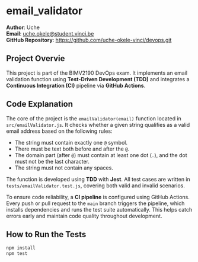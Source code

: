 # email_validator

**Author**: Uche  
**Email**: uche.okele@student.vinci.be  
**GitHub Repository**: https://github.com/uche-okele-vinci/devops.git


## Project Overvie

This project is part of the BIMV2190 DevOps exam. It implements an email validation function using **Test-Driven Development (TDD)** and integrates a **Continuous Integration (CI)** pipeline via **GitHub Actions**.


##  Code Explanation

The core of the project is the `emailValidator(email)` function located in `src/emailValidator.js`. It checks whether a given string qualifies as a valid email address based on the following rules:

- The string must contain exactly one `@` symbol.
- There must be text both before and after the `@`.
- The domain part (after `@`) must contain at least one dot (`.`), and the dot must not be the last character.
- The string must not contain any spaces.

The function is developed using **TDD** with **Jest**. All test cases are written in `tests/emailValidator.test.js`, covering both valid and invalid scenarios.

To ensure code reliability, a **CI pipeline** is configured using GitHub Actions. Every push or pull request to the `main` branch triggers the pipeline, which installs dependencies and runs the test suite automatically. This helps catch errors early and maintain code quality throughout development.


##  How to Run the Tests

```bash
npm install
npm test

